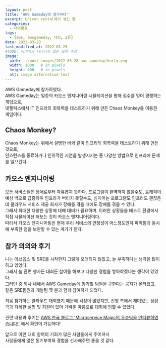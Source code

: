 ```yaml
---
layout: post
title: "AWS Gameday에 참가하다"
excerpt: Unicon rental에서 생긴 일
categories:
  - 대외활동
tags:
  - [aws, awsgameday, 대회, 2등]
date: 2022-03-28
last_modified_at: 2022-03-29
#TODO: 이미지가 나타나지 않는 오류 수정
image:
  path: ../post_images/2022-03-28-aws-gameday/kurly.png
  width: 1000   # in pixels
  height: 400   # in pixels
  alt: image alternative text
---
```


AWS Gameday에 참가하였다.  
AWS Gameday는 일종의 카오스 엔지니어링 시뮬레이션을 통해 점수를 얻어 경쟁하는 게임으로,  
넷플릭스에서 IT 인프라의 회복력을 테스트하기 위해 만든 Chaos Monkey를 이용한 게임이다.

## Chaos Monkey?
Chaos Monkey는 위에서 설명한 바와 같이 인프라의 회복력을 테스트하기 위해 만든 것으로,  
인스턴스를 종료하거나 인위적인 지연을 발생시키는 등 다양한 방법으로 인프라에 문제를 일으킨다.

## 카오스 엔지니어링
모든 서비스들은 장애로부터 자유롭지 못하다. 프로그램이 완벽하지 않을수도, 트래픽이 예상 밖으로 급증하여 인프라가 버티지 못할수도, 심지어는 프로그램도 인프라도 괜찮은데 클라우드 서비스 제공 회사가 장애를 겪을 때에도 장애를 겪을 수 있다.  
그래서 최대한 다양한 상황에 대해 대비가 필요하며, 이러한 상황들을 테스트 환경에서 직접 시뮬레이션 해보는 것이 카오스 엔지니어링이다.  
따라서 카오스 엔지니어링은 현재 우리 서비스의 안정성이 어느정도인지 파악함과 동시에 부족한 점을 보완할 수 있는 계기가 된다.

## 참가 의의와 후기
나는 데브옵스 및 SRE를 시작한지 그렇게 오래되지 않았고, 늘 부족하다는 생각을 많이 하고 있었다.  
그래서 늘 관련 행사든 대회든 참여를 해보고 다양한 경험을 쌓아야겠다는 생각이 있었다.  
그러던 중 회사 내에서 AWS Gameday에 참가할 팀원을 구한다는 공지가 올라왔고,  
같은 SRE팀원과 개발팀 몇 분과 함께 참여하게 되었다.  
  
처음 참가하는 클라우드 대회였기 때문에 걱정이 많았지만, 진행 측에서 재미있는 상황극과 자세한 설명 및 지원이 있어 가벼운 마음으로 대회에 임할 수 있었다.  
  
관련 내용과 후기는 [AWS 한국 블로그 'Microservice Magic의 우승팀을 인터뷰하였습니다!'](https://aws.amazon.com/ko/blogs/korea/aws-gameday-microservice-magic-interview/) 에서 확인이 가능하다!

앞으로 이런 대회 참여의 기회가 많은 사람들에게 주어져서  
사람들에게 많은 동기부여와 경험을 선사해주면 좋을 것 같다.
